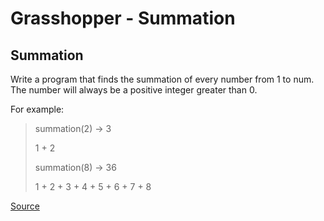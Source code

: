 # Grasshopper - Summation

## Summation

Write a program that finds the summation of every number from 1 to num.
The number will always be a positive integer greater than 0.

For example:

> summation(2) -> 3
>
> 1 + 2
>
> summation(8) -> 36
>
> 1 + 2 + 3 + 4 + 5 + 6 + 7 + 8

[Source](https://www.codewars.com/kata/55d24f55d7dd296eb9000030/train/python)